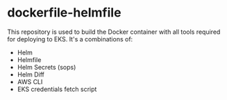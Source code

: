 # dockerfile-helmfile

This repository is used to build the Docker container with all tools required for deploying to EKS.
It's a combinations of:
- Helm
- Helmfile
- Helm Secrets (sops)
- Helm Diff
- AWS CLI
- EKS credentials fetch script
